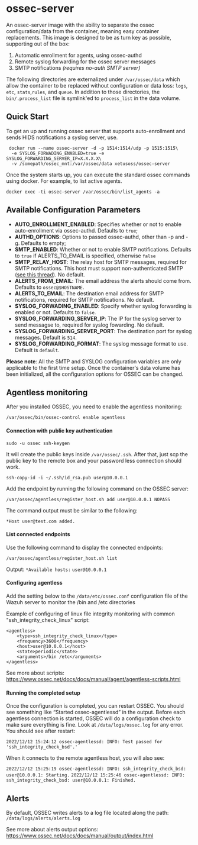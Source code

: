 # ossec-server

An ossec-server image with the ability to separate the ossec configuration/data from the container, meaning easy container replacements. This image is designed to be as turn key as possible, supporting out of the box:

1. Automatic enrollment for agents, using ossec-authd
2. Remote syslog forwarding for the ossec server messages
3. SMTP notifications _(requires no-auth SMTP server)_


The following directories are externalized under `/var/ossec/data` which allow the container to be replaced without configuration or data loss: `logs`, `etc`, `stats`,`rules`, and `queue`. In addition to those directories, the `bin/.process_list` file is symlink'ed to `process_list` in the data volume.

## Quick Start

To get an up and running ossec server that supports auto-enrollment and sends HIDS notifications a syslog server, use.

```
 docker run --name ossec-server -d -p 1514:1514/udp -p 1515:1515\
  -e SYSLOG_FORWADING_ENABLED=true -e SYSLOG_FORWARDING_SERVER_IP=X.X.X.X\
  -v /somepath/ossec_mnt:/var/ossec/data xetusoss/ossec-server
```

Once the system starts up, you can execute the standard ossec commands using docker. For example, to list active agents.

```
docker exec -ti ossec-server /var/ossec/bin/list_agents -a
```

## Available Configuration Parameters

* __AUTO_ENROLLMENT_ENABLED__: Specifies whether or not to enable auto-enrollment via ossec-authd. Defaults to `true`;
* __AUTHD_OPTIONS__: Options to passed ossec-authd, other than -p and -g. Defaults to empty;
* __SMTP_ENABLED__: Whether or not to enable SMTP notifications. Defaults to `true` if ALERTS_TO_EMAIL is specified, otherwise `false`
* __SMTP_RELAY_HOST__: The relay host for SMTP messages, required for SMTP notifications. This host must support non-authenticated SMTP ([see this thread](https://ossec.uservoice.com/forums/18254-general/suggestions/803659-allow-full-confirguration-of-smtp-service-in-ossec)). No default.
* __ALERTS_FROM_EMAIL__: The email address the alerts should come from. Defaults to `ossec@$HOSTNAME`.
* __ALERTS_TO_EMAIL__: The destination email address for SMTP notifications, required for SMTP notifications. No default.
* __SYSLOG_FORWADING_ENABLED__: Specify whether syslog forwarding is enabled or not. Defaults to `false`.
* __SYSLOG_FORWARDING_SERVER_IP__: The IP for the syslog server to send messagse to, required for syslog fowarding. No default.
* __SYSLOG_FORWARDING_SERVER_PORT__: The destination port for syslog messages. Default is `514`.
* __SYSLOG_FORWARDING_FORMAT__: The syslog message format to use. Default is `default`.

**Please note**: All the SMTP and SYSLOG configuration variables are only applicable to the first time setup. Once the container's data volume has been initialized, all the configuration options for OSSEC can be changed.



## Agentless monitoring

After you installed OSSEC, you need to enable the agentless monitoring:

```
/var/ossec/bin/ossec-control enable agentless
```
#### Connection with public key authentication

```
sudo -u ossec ssh-keygen
```
It will create the public keys inside `/var/ossec/.ssh`. After that, just scp the public key to the remote box and your password less connection should work.

```
ssh-copy-id -i ~/.ssh/id_rsa.pub user@10.0.0.1
```
Add the endpoint by running the following command on the OSSEC server:

```
/var/ossec/agentless/register_host.sh add user@10.0.0.1 NOPASS
```

The command output must be similar to the following:

`*Host user@test.com added.`

#### List connected endpoints
Use the following command to display the connected endpoints:

```
/var/ossec/agentless/register_host.sh list
```
Output:
`*Available hosts:`
`user@10.0.0.1`

#### Configuring agentless
Add the setting below to the `/data/etc/ossec.conf` configuration file of the Wazuh server to monitor the /bin and /etc directories

Example of configuring of linux file integrity monitoring with common "ssh_integrity_check_linux" script:

```
<agentless>
    <type>ssh_integrity_check_linux</type>
    <frequency>3600</frequency>
    <host>user@10.0.0.1</host>
    <state>periodic</state>
    <arguments>/bin /etc</arguments>
</agentless>
```
See more about scripts: https://www.ossec.net/docs/docs/manual/agent/agentless-scripts.html


#### Running the completed setup
Once the configuration is completed, you can restart OSSEC. You should see something like “Started ossec-agentlessd” in the output. Before each agentless connection is started, OSSEC will do a configuration check to make sure everything is fine. Look at `/data/logs/ossec.log` for any error. You should see after restart:

`2022/12/12 15:24:12 ossec-agentlessd: INFO: Test passed for 'ssh_integrity_check_bsd'.'`

When it connects to the remote agentless host, you will also see:

`2022/12/12 15:25:19 ossec-agentlessd: INFO: ssh_integrity_check_bsd: user@10.0.0.1: Starting.`
`2022/12/12 15:25:46 ossec-agentlessd: INFO: ssh_integrity_check_bsd: user@10.0.0.1: Finished.`

## Alerts

By default, OSSEC writes alerts to a log file located along the path: `/data/logs/alerts/alerts.log`

See more about alerts output options: https://www.ossec.net/docs/docs/manual/output/index.html




